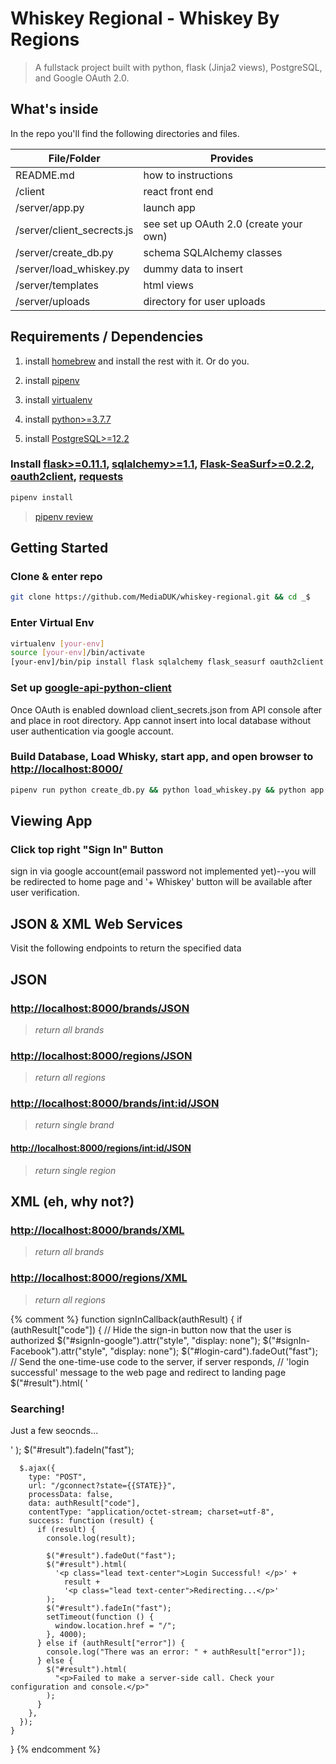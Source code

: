 # Whiskey Regional - Whiskey By Regions

> A fullstack project built with python, flask (Jinja2 views), PostgreSQL, and Google OAuth 2.0.

## What's inside

In the repo you'll find the following directories and files.

| File/Folder                | Provides                               |
| -------------------------- | -------------------------------------- |
| README.md                  | how to instructions                    |
| /client                    | react front end                        |
| /server/app.py             | launch app                             |
| /server/client_secrects.js | see set up OAuth 2.0 (create your own) |
| /server/create_db.py       | schema SQLAlchemy classes              |
| /server/load_whiskey.py    | dummy data to insert                   |
| /server/templates          | html views                             |
| /server/uploads            | directory for user uploads             |

## Requirements / Dependencies

1. install [homebrew](https://brew.sh/) and install the rest with it. Or do you.

2. install [pipenv](https://github.com/pypa/pipenv)

3. install [virtualenv](https://virtualenv.pypa.io/en/stable/installation.html)

4. install [python>=3.7.7](https://www.python.org/)

5. install [PostgreSQL>=12.2](https://www.postgresql.org/)

### Install [flask>=0.11.1](http://flask.pocoo.org/docs/0.11/), [sqlalchemy>=1.1](http://docs.sqlalchemy.org/en/latest/intro.html), [Flask-SeaSurf>=0.2.2](https://flask-seasurf.readthedocs.io/en/latest/), [oauth2client](https://github.com/google/oauth2client), [requests](http://docs.python-requests.org/en/master/user/install/)

```bash
pipenv install
```

> [pipenv review](https://pipenv-fork.readthedocs.io/en/latest/basics.html)

## Getting Started

### Clone & enter repo

```bash
git clone https://github.com/MediaDUK/whiskey-regional.git && cd _$
```

### Enter Virtual Env

```bash
virtualenv [your-env]
source [your-env]/bin/activate
[your-env]/bin/pip install flask sqlalchemy flask_seasurf oauth2client sqlalchemy flask_sqlalchemy requests
```

### Set up [google-api-python-client](https://cloud.google.com/docs/authentication/api-keys)

Once OAuth is enabled download client_secrets.json from API console after and
place in root directory. App cannot insert into local database without user
authentication via google account.

### Build Database, Load Whisky, start app, and open browser to [http://localhost:8000/](http://localhost:8000/)

```bash
pipenv run python create_db.py && python load_whiskey.py && python app.py
```

## Viewing App

### Click top right "Sign In" Button

sign in via google account(email password not implemented yet)--you will be redirected to home page and '+ Whiskey' button
will be available after user verification.

## JSON & XML Web Services

Visit the following endpoints to return the specified data

## JSON

### [http://localhost:8000/brands/JSON](http://localhost:8000/brands/JSON)

> _return all brands_

### [http://localhost:8000/regions/JSON](http://localhost:8000/regions/JSON)

> _return all regions_

### [http://localhost:8000/brands/<int:id>/JSON](http://localhost:8000/brands/<int:id>/JSON)

> _return single brand_

#### [http://localhost:8000/regions/<int:id>/JSON](http://localhost:8000/regions/<int:id>/JSON)

> _return single region_

## XML (eh, why not?)

### [http://localhost:8000/brands/XML](http://localhost:8000/brands/XML)

> _return all brands_

### [http://localhost:8000/regions/XML](http://localhost:8000/regions/XML)

> _return all regions_

<!-- # Whiskey Regional App

This is a Flask-based API server for managing whiskeys by region. A React frontend will be added later.

## Requirements

- Python 3.11+
- pipenv
- Flask

## Setup

```bash
pipenv install
pipenv shell
python app.py -->

{% comment %}
function signInCallback(authResult) {
    if (authResult["code"]) {
      // Hide the sign-in button now that the user is authorized
      $("#signIn-google").attr("style", "display: none");
      $("#signIn-Facebook").attr("style", "display: none");
      $("#login-card").fadeOut("fast");
      // Send the one-time-use code to the server, if server responds,
      // 'login successful' message to the web page and redirect to landing page
      $("#result").html(
        '<h3 class="text-center">Searching!</h3><p class="lead text-center">Just a few seocnds...</p>'
      );
      $("#result").fadeIn("fast");

      $.ajax({
        type: "POST",
        url: "/gconnect?state={{STATE}}",
        processData: false,
        data: authResult["code"],
        contentType: "application/octet-stream; charset=utf-8",
        success: function (result) {
          if (result) {
            console.log(result);

            $("#result").fadeOut("fast");
            $("#result").html(
              '<p class="lead text-center">Login Successful! </p>' +
                result +
                '<p class="lead text-center">Redirecting...</p>'
            );
            $("#result").fadeIn("fast");
            setTimeout(function () {
              window.location.href = "/";
            }, 4000);
          } else if (authResult["error"]) {
            console.log("There was an error: " + authResult["error"]);
          } else {
            $("#result").html(
              "<p>Failed to make a server-side call. Check your configuration and console.</p>"
            );
          }
        },
      });
    }
  } {% endcomment %}
